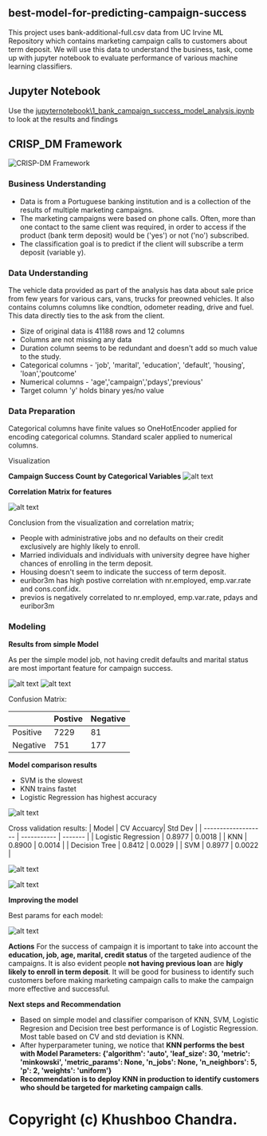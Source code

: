 ## best-model-for-predicting-campaign-success

This project uses bank-additional-full.csv data from UC Irvine ML Repository which contains marketing campaign calls to customers about term deposit. We will use this data to understand the business, task, come up with jupyter notebook to evaluate performance of various machine learning classifiers.

## Jupyter Notebook

Use the [jupyternotebook\1_bank_campaign_success_model_analysis.ipynb](https://github.com/khushboochandra07/bank_marketing_data_ml_model/blob/main/jupyternotebook/1_bank_campaign_success_model_analysis.ipynb) to look at the results and findings

## CRISP_DM Framework

![CRISP-DM Framework](/images/crispdm.png)

### **Business Understanding**  

*   Data is from a Portuguese banking institution and is a collection of the results of multiple marketing campaigns.
*   The marketing campaigns were based on phone calls. Often, more than one contact to the same client was required, in order to access if the product (bank term deposit) would be ('yes') or not ('no') subscribed.
*   The classification goal is to predict if the client will subscribe a term deposit (variable y).


### **Data Understanding**  

The vehicle data provided as part of the analysis has data about sale price from few years for various cars, vans, trucks for preowned vehicles. It also contains columns columns like condtion, odometer reading, drive and fuel. This data directly ties to the ask from the client.

*   Size of original data is 41188 rows and 12 columns
*   Columns are not missing any data
*   Duration column seems to be redundant and doesn't add so much value to the study.
*   Categorical columns - 'job', 'marital', 'education', 'default', 'housing', 'loan','poutcome'
*   Numerical columns - 'age','campaign','pdays','previous'
*   Target column 'y' holds binary yes/no value


### **Data Preparation**  

Categorical columns have finite values so OneHotEncoder applied for encoding categorical columns. Standard scaler applied to numerical columns. 



Visualization

**Campaign Success Count by Categorical Variables**
![alt text](/images/Campaign_success.png)

**Correlation Matrix for features**

![alt text](/images/correlation.png)

Conclusion from the visualization and correlation matrix;
*   People with administrative jobs and no defaults on their credit exclusively are highly likely to enroll.
*   Married individuals and individuals with university degree have higher chances of enrolling in the term deposit.
*   Housing doesn't seem to indicate the success of term deposit.
*   euribor3m has high postive correlation with nr.employed, emp.var.rate and cons.conf.idx.
*   previos is negatively correlated to nr.employed, emp.var.rate, pdays and euribor3m

### **Modeling**  

**Results from simple Model**

As per the simple model job, not having credit defaults and marital status are most important feature for campaign success.

![alt text](/images/simple_coeff.png)
![alt text](/images/simple_classification.png)

Confusion Matrix:

|           | Postive| Negative |
| --------- | ------ | -------- |
| Positive  | 7229   | 81       |
| Negative  | 751    | 177      |

**Model comparison results**

*   SVM is the slowest 
*   KNN trains fastet
*   Logistic Regression has highest accuracy

  
![alt text](/images/model_comp.png)

Cross validation results:
| Model               | CV  Accuarcy| Std Dev |
| ------------------- | ----------- | ------- |
| Logistic Regression | 0.8977      | 0.0018 |
| KNN                 | 0.8900      | 0.0014 |
| Decision Tree       | 0.8412      | 0.0029 |
| SVM                 | 0.8977      | 0.0022 |

![alt text](/images/model_accuracy.png)

![alt text](/images/cross_validation.png)

**Improving the model**

Best params for each model:

![alt text](/images/hyperparameter_tuning.png)

**Actions**
For the success of campaign it is important to take into account the **education, job, age, marital, credit status** of the targeted audience of the campaigns. It is also evident people **not having previous loan** are **higly likely to enroll in term deposit**. It will be good for business to identify such customers before making marketing campaign calls to make the campaign more effective and successful.  

**Next steps and Recommendation**
*   Based on simple model and classifier comparison of KNN, SVM, Logistic Regresion and Decision tree best performance is of Logistic Regression. Most table based on CV and std deviation is KNN.
*   After hyperparameter tuning, we notice that **KNN performs the best with Model Parameters: {'algorithm': 'auto', 'leaf_size': 30, 'metric': 'minkowski', 'metric_params': None, 'n_jobs': None, 'n_neighbors': 5, 'p': 2, 'weights': 'uniform'}**
*   **Recommendation is to deploy KNN in production to identify customers who should be targeted for marketing campaign calls**.

# Copyright (c) Khushboo Chandra.
